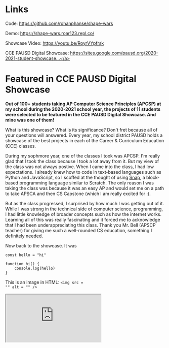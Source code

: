 # Links

Code: <a href = "https://github.com/rohanphanse/shape-wars" target = "_blank">https://github.com/rohanphanse/shape-wars</a>

Demo: <a href = "https://shape-wars.roar123.repl.co/" target = "_blank">https://shape-wars.roar123.repl.co/</a>

Showcase Video: <a href = "https://youtu.be/RoyrVYpfrsk" target = "_blank">https://youtu.be/RoyrVYpfrsk</a>

CCE PAUSD Digital Showcase: <a href = "https://sites.google.com/pausd.org/2020-2021-student-showcase/high-schools/paly-ap-computer-science-principles?authuser=0" target = "_blank">https://sites.google.com/pausd.org/2020-2021-student-showcase...</a>

# Featured in CCE PAUSD Digital Showcase

**Out of 100+ students taking AP Computer Science Principles (APCSP) at my school during the 2020-2021 school year, the projects of 11 students were selected to be featured in the CCE PAUSD Digital
Showcase. And mine was one of them!** 

<div class = "spacer"></div>

What is this showcase? What is its significance? Don't fret because all of your questions will answered. Every year, my school district PAUSD holds a showcase of the best projects in each of the Career & Curriculum Education (CCE) classes. 

<div class = "spacer"></div>

During my sophmore year, one of the classes I took was APCSP. I'm really glad that I took the class because I took a lot away from it. But my view of the class was not always postive. When I came into the class, I had low expectations. I already knew how to code in text-based languages such as Python and JavaScript, so I scoffed at the thought of using <a href = "https://snap.berkeley.edu/snap/snap.html" target = "_blank">Snap</a>, a block-based programming language similar to Scratch. The only reason I was taking the class was because it was an easy AP and would set me on a path to take APSCA and then CS Capstone (which I am really excited for :).

<div class = "spacer"></div>

But as the class progressed, I surprised by how much I was getting out of it. While I was strong in the technical side of computer science, programming, I had little knowledge of broader concepts such as how the internet works. Learning all of this was really fascinating and it forced me to acknowledge that I had been underappreciating this class. Thank you Mr. Bell (APSCP teacher) for giving me such a well-rounded CS education, something I definitely needed.

<div class = "spacer"></div>

Now back to the showcase. It was 

<pre><code class="language-javascript">const hello = "hi"

function hi() {
    console.log(hello)
}
</code></pre>

This is an image in HTML: <code class = "language-html">&lt;img src = "" alt = "" /></code>


<div class = "wrapper-container">
    <div class = "wrapper">
        <iframe src = "https://www.youtube.com/embed/RoyrVYpfrsk" class = "frame"></iframe>
    </div>
</div>
